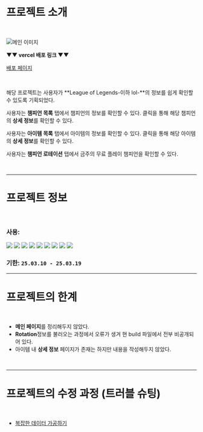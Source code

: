 # 프로젝트 소개

<br/>

![메인 이미지](https://i.imgur.com/Hi2b20E.jpeg)

**▼▼ vercel 배포 링크 ▼▼**

[배포 페이지](https://lol-champions-info.vercel.app/)

  <br/>

해당 프로젝트는 사용자가 **League of Legends-이하 lol-**의 정보를 쉽게 확인할 수 있도록 기획되었다.

사용자는 **챔피언 목록** 탭에서 챔피언의 정보를 확인할 수 있다. 클릭을 통해 해당 챔피언의 **상세 정보**를 확인할 수 있다.

사용자는 **아이템 목록** 탭에서 아이템의 정보를 확인할 수 있다. 클릭을 통해 해당 아이템의 **상세 정보**를 확인할 수 있다.

사용자는 **챔피언 로테이션** 탭에서 금주의 무료 플레이 챔피언을 확인할 수 있다.

  <br/>

---

# 프로젝트 정보

  <br/>

### 사용:

<img src="https://img.shields.io/badge/html5-E34F26?style=for-the-badge&logo=html5&logoColor=white"> <img src="https://img.shields.io/badge/css-1572B6?style=for-the-badge&logo=css3&logoColor=white"> <img src="https://img.shields.io/badge/react-61DAFB?style=for-the-badge&logo=react&logoColor=black"> <img src="https://img.shields.io/badge/typescript-%23007ACC.svg?style=for-the-badge&logo=typescript&logoColor=white"> <img src="https://img.shields.io/badge/Next-black?style=for-the-badge&logo=next.js&logoColor=white"> <img src="https://img.shields.io/badge/tailwindcss-%2338B2AC.svg?style=for-the-badge&logo=tailwind-css&logoColor=white"> <img src="https://img.shields.io/badge/React_Query-FF4154?style=for-the-badge&logo=react-query&logoColor=white"> <img src="https://img.shields.io/badge/github-181717?style=for-the-badge&logo=github&logoColor=white"> <img src="https://img.shields.io/badge/Vercel-000000?style=for-the-badge&logo=vercel&logoColor=white">

### 기한: `25.03.10 - 25.03.19`

---

# 프로젝트의 한계

<br/>

- **메인 페이지**를 정리해두지 않았다.
- **Rotation**정보를 불러오는 과정에서 오류가 생겨 현 build 파일에서 전부 비공개되어 있다.
- 아이템 내 **상세 정보** 페이지가 존재는 하지만 내용을 작성해두지 않았다.

<br/>

---

# 프로젝트의 수정 과정 (트러블 슈팅)

<br/>

- [복잡한 데이터 가공하기](https://velog.io/@pna9904/1-복잡한-json-데이터를-가공하려면-어떻게-해야-할까요)
